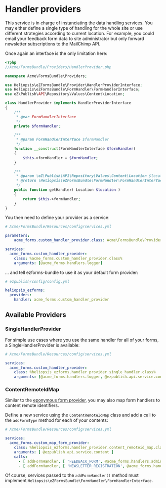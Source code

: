 # Handler providers

This service is in charge of instanciating the data handling services. You may either define a single type of handling
for the whole site or use different strategies according to current location.
For example, you could email your feedback form data to site administrator but only forward newsletter subscriptions to
the MailChimp API.

Once again an interface is the only limitation here:

```php
<?php
//Acme/FormsBundle/Providers/HandlerProvider.php

namespace Acme\FormsBundle\Providers;

use Heliopsis\eZFormsBundle\Provider\HandlerProviderInterface;
use Heliopsis\eZFormsBundle\FormHandler\FormHandlerInterface;
use eZ\Publish\API\Repository\Values\Content\Location;

class HandlerProvider implements HandlerProviderInterface
{
    /**
     * @var FormHandlerInterface
     */
    private $formHandler;

    /**
     * @param FormHandlerInterface $formHandler
     */
    function __construct(FormHandlerInterface $formHandler)
    {
        $this->formHandler = $formHandler;
    }

    /**
     * @param \eZ\Publish\API\Repository\Values\Content\Location $location
     * @return \Heliopsis\eZFormsBundle\FormHandler\FormHandlerInterface
     */
    public function getHandler( Location $location )
    {
        return $this->formHandler;
    }
}
```

You then need to define your provider as a service:

```yaml
# Acme/FormsBundle/Resources/config/services.yml

parameters:
    acme_forms.custom_handler_provider.class: Acme\FormsBundle\Providers\HandlerProvider

services:
  acme_forms.custom_handler_provider:
    class: %acme_forms.custom_handler_provider.class%
    arguments: [@acme_forms.handlers.logger]

```

... and tell ezforms-bundle to use it as your default form provider:

```yaml
# ezpublish/config/config.yml

heliopsis_ezforms:
  providers:
    handler: acme_forms.custom_handler_provider
```

## Available Providers

### SingleHandlerProvider

For simple use cases where you use the same handler for all of your forms, a SingleHandlerProvider is available:

```yml
# Acme/FormsBundle/Resources/config/services.yml

services:
  acme_forms.custom_handler_provider:
    class: %heliopsis_ezforms.handler_provider.single_handler.class%
    arguments: [@acme_forms.handlers.logger, @ezpublish.api.service.content]

```

### ContentRemoteIdMap

Similar to the [eponymous form provider](01-form-providers.md#contentremoteidmap),
you may also map form handlers to content remote identifiers.

Define a new service using the `ContentRemoteIdMap` class and add a call to the `addFormType` method for each of your contents:

```yaml
# Acme/FormsBundle/Resources/config/services.yml

services:
  acme_forms.custom_map_form_provider:
    class: %heliopsis_ezforms.handler_provider.content_remoteid_map.class%
    arguments: [ @ezpublish.api.service.content ]
    calls:
      - [ addFormHandler, [ 'FEEDBACK_FORM', @acme_forms.handlers.admin_email ] ]
      - [ addFormHandler, [ 'NEWSLETTER_REGISTRATION', @acme_forms.handlers.mailchimp_subscription ] ]
```

Of course, services passed to the `addFormHandler()` method must implement `Heliopsis\eZFormsBundle\FormHandler\FormHandlerInterface`.
